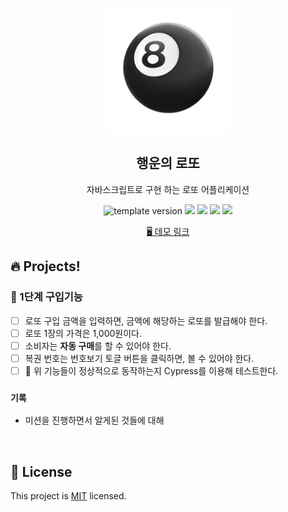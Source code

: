 <p align="middle" >
  <img width="200px;" src="./src/images/lotto_ball.png"/>
</p>
<h2 align="middle">행운의 로또</h2>
<p align="middle">자바스크립트로 구현 하는 로또 어플리케이션</p>
<p align="middle">
  <img src="https://img.shields.io/badge/version-1.0.0-blue?style=flat-square" alt="template version"/>
  <img src="https://img.shields.io/badge/language-html-red.svg?style=flat-square"/>
  <img src="https://img.shields.io/badge/language-css-blue.svg?style=flat-square"/>
  <img src="https://img.shields.io/badge/language-js-yellow.svg?style=flat-square"/>
  <img src="https://img.shields.io/badge/license-MIT-brightgreen.svg?style=flat-square"/>
</p>

<p align="middle">
  <a href="#">🖥️ 데모 링크</a>
</p>

## 🔥 Projects!

### 🎯 1단계 구입기능

- [ ] 로또 구입 금액을 입력하면, 금액에 해당하는 로또를 발급해야 한다.
- [ ] 로또 1장의 가격은 1,000원이다.
- [ ] 소비자는 **자동 구매**를 할 수 있어야 한다.
- [ ] 복권 번호는 번호보기 토글 버튼을 클릭하면, 볼 수 있어야 한다.
- [ ] 🧪 위 기능들이 정상적으로 동작하는지 Cypress를 이용해 테스트한다.

### `기록`

- 미션을 진행하면서 알게된 것들에 대해

<br>

## 📝 License

This project is [MIT](https://github.com/next-step/js-lotto/blob/main/LICENSE) licensed.
